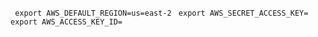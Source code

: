 `` export AWS_DEFAULT_REGION=us=east-2``
``` export AWS_SECRET_ACCESS_KEY=```
``` export AWS_ACCESS_KEY_ID=```